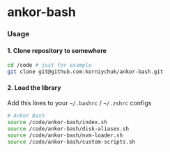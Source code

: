 # ankor-bash

### Usage

#### 1. Clone repository to somewhere

```bash
cd /code # just for example
git clone git@github.com:korniychuk/ankor-bash.git
```

#### 2. Load the library

Add this lines to your `~/.bashrc` / `~/.zshrc` configs  
```bash
# Ankor Bash
source /code/ankor-bash/index.sh
source /code/ankor-bash/disk-aliases.sh
source /code/ankor-bash/nvm-loader.sh
source /code/ankor-bash/custom-scripts.sh
```
